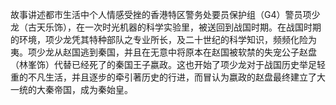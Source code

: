 故事讲述都市生活中个人情感受挫的香港特区警务处要员保护组（G4）警员项少龙（古天乐饰），在一次时光机器的科学实验里，被送回到战国时期。在战国时期的环境，项少龙凭其特种部队之专业所长，及二十世纪的科学知识，频频化险为夷。项少龙从赵国逃到秦国，并且在无意中将原本在赵国被软禁的失宠公子赵盘（林峯饰）代替已经死了的秦国王子嬴政。这也开始了项少龙对于战国历史举足轻重的不凡生活，并且逐步的牵引著历史的行进，而冒认为嬴政的赵盘最终建立了大一统的大秦帝国，成为秦始皇。
